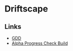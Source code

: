# Driftscape
## Links
- [GDD](https://docs.google.com/document/d/1SJuT3O49Nju0Nq9Y-y1couCjxrXjNWbWkQ1arLPg30E/edit#heading=h.a9b0ccipo4zv)
- [Alpha Progress Check Build](https://kenchan-liu.github.io/526driftscape/)
